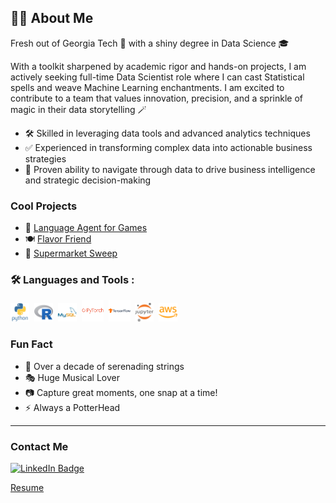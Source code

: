<!--### Hi there 👋


---

-->

## :woman_technologist: About Me 

Fresh out of Georgia Tech :bee: with a shiny degree in Data Science :mortar_board: 

With a toolkit sharpened by academic rigor and hands-on projects, I am actively seeking full-time Data Scientist role where I can cast Statistical spells and weave Machine Learning enchantments. I am excited to contribute to a team that values innovation, precision, and a sprinkle of magic in their data storytelling 🪄


<!--
Fresh out of Georgia Tech :bee: with a shiny degree in Analytics :mortar_board:
As a fresh graduate from Georgia Tech's Analytics program, I'm embarking on a data-driven journey to explore the frontiers of Data Science. 
I'm on a quest to find the one ring to rule all datasets - seeking a full-time Data Scientist role where I can cast Statistical spells and weave Machine Learning enchantments. Let's turn data into stories together!

-->

- 🛠️ Skilled in leveraging data tools and advanced analytics techniques
- ✅ Experienced in transforming complex data into actionable business strategies
- 🧭 Proven ability to navigate through data to drive business intelligence and strategic decision-making

<!--
- :computer: 
- :chart_with_upwards_trend:
-->
  
### Cool Projects
- 	:game_die:  [Language Agent for Games](https://github.com/EazyReal/Language-Agent-for-Games)
- 	:plate_with_cutlery:  [Flavor Friend](https://github.com/ShaanGil1/FlavorFriend)
- 	🛒 [Supermarket Sweep](https://github.com/Sabrinaytc/SupermarketSweep)


### :hammer_and_wrench: Languages and Tools :

<div>
  <img src="https://github.com/devicons/devicon/blob/master/icons/python/python-original-wordmark.svg" title="Python" alt="Python" width="30" height="30"/>&nbsp;
  <img src="https://github.com/devicons/devicon/blob/master/icons/r/r-original.svg" title="R" alt="R" width="30" height="30"/>&nbsp;
  <img src="https://github.com/devicons/devicon/blob/master/icons/mysql/mysql-original-wordmark.svg" title="MySQL"  alt="MySQL" width="30" height="30"/>&nbsp;
  <img src="https://github.com/devicons/devicon/blob/master/icons/pytorch/pytorch-plain-wordmark.svg" title="PyTorch" alt="PyTorch" width="35" height="35"/>&nbsp;
  <img src="https://github.com/devicons/devicon/blob/master/icons/tensorflow/tensorflow-original-wordmark.svg" title="TensorFlow" alt="TensorFlow" width="35" height="35"/>&nbsp;
  <img src="https://github.com/devicons/devicon/blob/master/icons/jupyter/jupyter-original-wordmark.svg" title="Jupyter" alt="Jupyter" width="30" height="30"/>&nbsp;
  <img src="https://github.com/devicons/devicon/blob/master/icons/amazonwebservices/amazonwebservices-plain-wordmark.svg" title="AWS" alt="AWS" width="30" height="30"/>&nbsp;

</div>



### Fun Fact
- :violin:  Over a decade of serenading strings
- :performing_arts:  Huge Musical Lover
- :camera:  Capture great moments, one snap at a time!
- :zap:  Always a PotterHead

---

### Contact Me

<div>
  <a href="https://www.linkedin.com/in/yitingchiang-sabrina/">
    <img src="https://img.shields.io/badge/LinkedIn-blue?style=for-the-badge&logo=linkedin&logoColor=white" alt="LinkedIn Badge"/>
  </a>

[Resume](https://drive.google.com/file/d/13JEiquve94dnOPu8dNT56XDLwusN8EdU/view?usp=sharing)

</div>

<!--
**Sabrinaytc/Sabrinaytc** is a ✨ _special_ ✨ repository because its `README.md` (this file) appears on your GitHub profile.

Here are some ideas to get you started:

- 🔭 I’m currently working on ...
- 🌱 I’m currently learning ...
- 👯 I’m looking to collaborate on ...
- 🤔 I’m looking for help with ...
- 💬 Ask me about ...
- 📫 How to reach me: ...
- 😄 Pronouns: ...
- ⚡ Fun fact: ...
-->
